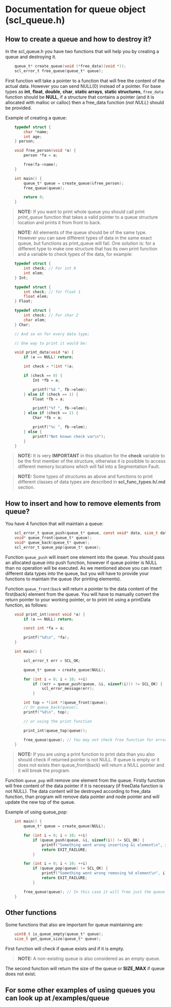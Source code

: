 # Documentation for queue object (scl_queue.h)

## How to create a queue and how to destroy it?

In the scl_queue.h you have two functions that will help you by creating a queue and destroying it.

```C
    queue_t* create_queue(void (*free_data)(void *));
    scl_error_t free_queue(queue_t* queue);
```

First function will take a pointer to a function that will free the content of the actual data. However you can send NULL(0) instead of a pointer. For base types as **int**, **float**, **double**, **char**, **static arrays**, **static structures**, `free_data` function should be **NULL**, if a structure that contains a pointer (and it is allocated with malloc or calloc) then a free_data function (*not NULL*) should be provided.

Example of creating a queue:

```C
    typedef struct {
        char *name;
        int age;
    } person;

    void free_person(void *a) {
        person *fa = a;

        free(fa->name);
    }

    int main() {
        queue_t* queue = create_queue(&free_person);
        free_queue(queue);

        return 0;
    }
```

>**NOTE:** If you want to print whole queue you should call print *print_queue* function that takes a valid pointer to a queue structure location and prints it from front to back.

>**NOTE:** All elements of the queue should be of the same type. However you can save different types of data in the same exact queue, but functions as print_queue will fail. One solution is: for a different type to make one structure that has its own print function and a variable to check types of the data, for example:

```C
    typedef struct {
        int check; // For int 0
        int elem;
    } Int;

    typedef struct {
        int check; // for float 1
        float elem;
    } Float;

    typedef struct {
        int check; // For char 2
        char elem;
    } Char;

    // And so on for every data type;

    // One way to print it would be:

    void print_data(void *a) {
        if (a == NULL) return;

        int check = *(int *)a;

        if (check == 0) {
            Int *fb = a;

            printf("%d ", fb->elem);
        } else if (check == 1) {
            Float *fb = a;

            printf("%f ", fb->elem);
        } else if (check == 2) {
            Char *fb = a;

            printf("%c ", fb->elem);
        } else {
            printf("Not known check var\n");
        }
    }
```

>**NOTE:** It is very **IMPORTANT** in this situation for the **check** variable to be the first member of the structure, otherwise it is posibble to access different memory locations which will fail into a Segmentation Fault.

>**NOTE:** Some types of structures as above and functions to print different classes of data types are described in **scl_func_types.h/.md** section.

## How to insert and how to remove elements from queue?

You have 4 function that will maintain a queue:

```C
    scl_error_t queue_push(queue_t* queue, const void* data, size_t data_size);
    void* queue_front(queue_t* queue);
    void* queue_back(queue_t* queue);
    scl_error_t queue_pop(queue_t* queue);
```

Function `queue_push` will insert one element into the queue. You should pass an allocated queue into push function, however if queue pointer is NULL than no operation will be executed. As we mentioned above you can insert different data types into the queue, but you will have to provide your functions to maintain the queue (for printing elements).

Function `queue_front(back` will return a pointer to the data content of the first(back) element from the queue. You will have to manually convert the return pointer to your working pointer, or to print int using a printData function, as follows:

```C
    void print_int(const void *a) {
        if (a == NULL) return;

        const int *fa = a;

        printf("%d\n", *fa);
    }

    int main() {

        scl_error_t err = SCL_OK;

        queue_t* queue = create_queue(NULL);

        for (int i = 0; i < 10; ++i)
            if ((err = queue_push(queue, &i, sizeof(i))) != SCL_OK) {
                scl_error_message(err);
            }

        int top = *(int *)queue_front(queue);
        // Or queue_back(queue);
        printf("%d\n", top);

        // or using the print function

        print_int(queue_top(queue));

        free_queue(queue); // You may not check free function for error
    }
```

>**NOTE:** If you are using a print function to print data than you also should check if returned pointer is not NULL. If queue is empty or it does not exists then queue_front(back) will return a NULL pointer and it will break the program.

Function `queue_pop` will remove one element from the queue. Firstly function will free content of the data pointer if it is necessary (if freeData function is not NULL). The data content will be destroyed according to free_data function, than program will remove data pointer and node pointer and will update the new top of the queue.

Example of using queue_pop:

```C
    int main() {
        queue_t* queue = create_queue(NULL);

        for (int i = 0; i < 10; ++i)
            if (queue_push(queue, &i, sizeof(i)) != SCL_OK) {
                printf("Something went wrong inserting &i element\n", i);
                return EXIT_FAILURE;
            }

        for (int i = 0; i < 10; ++i)
            if (queue_pop(queue) != SCL_OK) {
                printf("Something went wrong removing %d element\n", i);
                return EXIT_FAILURE;
            }

        free_queue(queue); // In this case it will free just the queue structure
    }
```

## Other functions 

Some functions that also are important for queue maintaining are:
```C
    uint8_t is_queue_empty(queue_t* queue);
    size_t get_queue_size(queue_t* queue);
```

First function will check if queue exists and if it is empty.

>**NOTE:** A non-existing queue is also considered as an empty queue.

The second function will return the size of the queue or **SIZE_MAX** if queue does not exist.

## For some other examples of using queues you can look up at /examples/queue
